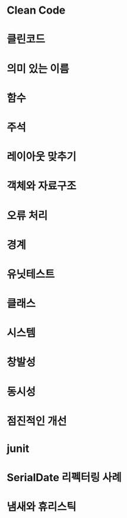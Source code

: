 # Clean Code

# 클린코드

# 의미 있는 이름

# 함수

# 주석

# 레이아웃 맞추기

# 객체와 자료구조

# 오류 처리

# 경계

# 유닛테스트

# 클래스

# 시스템

# 창발성

# 동시성

# 점진적인 개선

# junit

# SerialDate 리펙터링 사례

# 냄새와 휴리스틱
